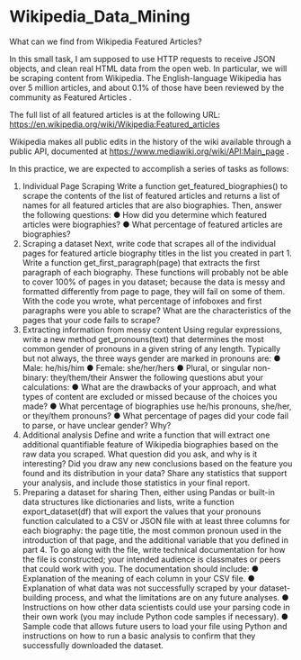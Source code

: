 # Wikipedia_Data_Mining
What can we find from Wikipedia Featured Articles?

In this small task, I am supposed to use HTTP requests to receive JSON objects, and clean real
HTML data from the open web. In particular, we will be scraping content from Wikipedia. The
English-language Wikipedia has over 5 million articles, and about 0.1% of those have been reviewed
by the community as Featured Articles . 

The full list of all featured articles is at the following URL:
https://en.wikipedia.org/wiki/Wikipedia:Featured_articles

Wikipedia makes all public edits in the history of the wiki available through a public API, documented
at https://www.mediawiki.org/wiki/API:Main_page .

In this practice, we are expected to accomplish a series of tasks as follows:

1. Individual Page Scraping
Write a function get_featured_biographies() to scrape the contents of the list of featured
articles and returns a list of names for all featured articles that are also biographies. Then, answer
the following questions:
● How did you determine which featured articles were biographies?
● What percentage of featured articles are biographies?
2. Scraping a dataset
Next, write code that scrapes all of the individual pages for featured article biography titles in the list
you created in part 1. Write a function get_first_paragraph(page) that extracts the first
paragraph of each biography.
These functions will probably not be able to cover 100% of pages in you dataset; because the data
is messy and formatted differently from page to page, they will fail on some of them. With the code
you wrote, what percentage of infoboxes and first paragraphs were you able to scrape? What are
the characteristics of the pages that your code fails to scrape?
3. Extracting information from messy content
Using regular expressions, write a new method get_pronouns(text) that determines the most
common gender of pronouns in a given string of any length. Typically but not always, the three ways
gender are marked in pronouns are:
● Male: he/his/him
● Female: she/her/hers
● Plural, or singular non-binary: they/them/their
Answer the following questions abut your calculations:
● What are the drawbacks of your approach, and what types of content are excluded or missed
because of the choices you made?
● What percentage of biographies use he/his pronouns, she/her, or they/them pronouns?
● What percentage of pages did your code fail to parse, or have unclear gender? Why?
4. Additional analysis
Define and write a function that will extract one additional quantifiable feature of Wikipedia
biographies based on the raw data you scraped. What question did you ask, and why is it
interesting? Did you draw any new conclusions based on the feature you found and its distribution in
your data? Share any statistics that support your analysis, and include those statistics in your final
report.
5. Preparing a dataset for sharing
Then, either using Pandas or built-in data structures like dictionaries and lists, write a function
export_dataset(df) that will export the values that your pronouns function calculated to a CSV
or JSON file with at least three columns for each biography: the page title, the most common
pronoun used in the introduction of that page, and the additional variable that you defined in part 4.
To go along with the file, write technical documentation for how the file is constructed; your intended
audience is classmates or peers that could work with you. The documentation should include:
● Explanation of the meaning of each column in your CSV file.
● Explanation of what data was not successfully scraped by your dataset-building process, and
what the limitations are on any future analyses.
● Instructions on how other data scientists could use your parsing code in their own work (you
may include Python code samples if necessary).
● Sample code that allows future users to load your file using Python and instructions on how
to run a basic analysis to confirm that they successfully downloaded the dataset.
